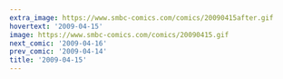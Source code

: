 ```yaml
---
extra_image: https://www.smbc-comics.com/comics/20090415after.gif
hovertext: '2009-04-15'
image: https://www.smbc-comics.com/comics/20090415.gif
next_comic: '2009-04-16'
prev_comic: '2009-04-14'
title: '2009-04-15'
---
```


